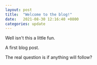```yaml
---
layout: post
title:  "Welcome to the blog!"
date:   2021-08-30 12:16:40 +0800
categories: update
---
```

Well isn't this a little fun.

A first blog post.

The real question is if anything will follow?

